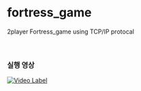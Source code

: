 # fortress_game
2player Fortress_game using TCP/IP protocal
<br>
<br>
<br>
### 실행 영상
[![Video Label](http://img.youtube.com/vi/ZxURQlAbTBc/0.jpg)](https://youtu.be/ZxURQlAbTBc)
<br>
